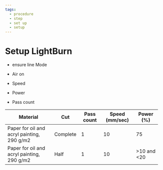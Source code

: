 ```yaml
---
tags:
  - procedure
  - step
  - set up
  - setup
---
```


# Setup LightBurn

- ensure line Mode

- Air on
- Speed
- Power
- Pass count


Material                                  |Cut     |Pass count|Speed (mm/sec)|Power (%)
------------------------------------------|--------|----------|--------------|---------
Paper for oil and acryl painting, 290 g/m2|Complete|1         |10            |75
Paper for oil and acryl painting, 290 g/m2|Half    |1         |10            |>10 and <20
